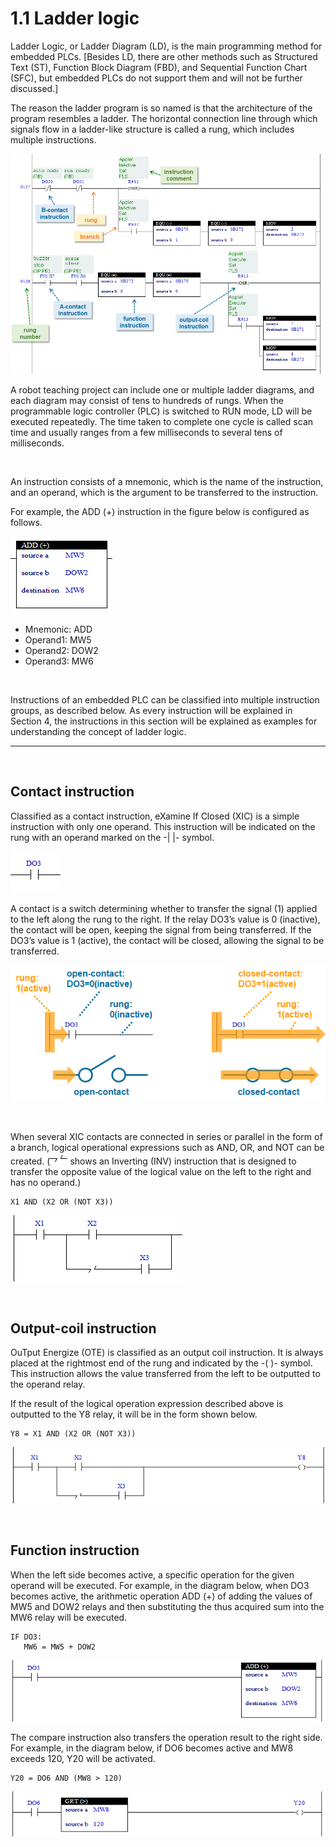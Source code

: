 ﻿# 1.1 Ladder logic

Ladder Logic, or Ladder Diagram (LD), is the main programming method for embedded PLCs. [Besides LD, there are other methods such as Structured Text (ST), Function Block Diagram (FBD), and Sequential Function Chart (SFC), but embedded PLCs do not support them and will not be further discussed.]

The reason the ladder program is so named is that the architecture of the program resembles a ladder. The horizontal connection line through which signals flow in a ladder-like structure is called a rung, which includes multiple instructions.

![](../_assets/ladder-sample2.png)


A robot teaching project can include one or multiple ladder diagrams, and each diagram may consist of tens to hundreds of rungs.
When the programmable logic controller (PLC) is switched to RUN mode, LD will be executed repeatedly. The time taken to complete one cycle is called scan time and usually ranges from a few milliseconds to several tens of milliseconds.


<br>

An instruction consists of a mnemonic, which is the name of the instruction, and an operand, which is the argument to be transferred to the instruction.

  For example, the ADD (+) instruction in the figure below is configured as follows.

![](../_assets/ladder-add.png)

* Mnemonic: ADD
* Operand1: MW5
* Operand2: DOW2
* Operand3: MW6

<br>

Instructions of an embedded PLC can be classified into multiple instruction groups, as described below. As every instruction will be explained in Section 4, the instructions in this section will be explained as examples for understanding the concept of ladder logic.

---

<br>

## Contact instruction

Classified as a contact instruction, eXamine If Closed (XIC) is a simple instruction with only one operand. This instruction will be indicated on the rung with an operand marked on the -| |- symbol.

![](../_assets/ladder-xic.png)

A contact is a switch determining whether to transfer the signal (1) applied to the left along the rung to the right. If the relay DO3’s value is 0 (inactive), the contact will be open, keeping the signal from being transferred. If the DO3’s value is 1 (active), the contact will be closed, allowing the signal to be transferred.

![](../_assets/ladder-contact.png)

<br>

When several XIC contacts are connected in series or parallel in the form of a branch, logical operational expressions such as AND, OR, and NOT can be created.
(![](../_assets/ladder-not.png) shows an Inverting (INV) instruction that is designed to transfer the opposite value of the logical value on the left to the right and has no operand.)

```
X1 AND (X2 OR (NOT X3))
```

![](../_assets/ladder-and-or-not.png)

<br>


## Output-coil instruction

OuTput Energize (OTE) is classified as an output coil instruction. It is always placed at the rightmost end of the rung and indicated by the -( )- symbol. This instruction allows the value transferred from the left to be outputted to the operand relay.

If the result of the logical operation expression described above is outputted to the Y8 relay, it will be in the form shown below.

```
Y8 = X1 AND (X2 OR (NOT X3))
```

![](../_assets/ladder-ote.png)


<br>

## Function instruction

When the left side becomes active, a specific operation for the given operand will be executed. For example, in the diagram below, when DO3 becomes active, the arithmetic operation ADD (+) of adding the values of MW5 and DOW2 relays and then substituting the thus acquired sum into the MW6 relay will be executed.

```
IF DO3:
   MW6 = MW5 + DOW2
```

![](../_assets/ladder-add2.png)

The compare instruction also transfers the operation result to the right side. For example, in the diagram below, if DO6 becomes active and MW8 exceeds 120, Y20 will be activated.

```
Y20 = DO6 AND (MW8 > 120)
```


![](../_assets/ladder-grt.png)
